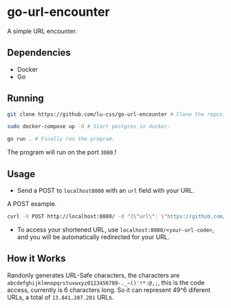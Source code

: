 # go-url-encounter
A simple URL encounter.

## Dependencies

- Docker
- Go

## Running


```bash
git clone https://github.com/lu-css/go-url-encounter # Clone the repository.

sudo docker-compose up -d # Start postgres in docker.

go run . # Finally run the program.
```

The program will run on the port `3000`.!

## Usage

- Send a POST to `localhost8080` with an `url` field with your URL.

A POST example.
```bash
curl -X POST http://localhost:8080/ -d "{\"url\": \"https://github.com/lu-css/\"}" -H "Content-Type: application/json"
```

- To access your shortened URL, use `localhost:8080/<your-url-code>`, and you will be automatically redirected for your URL.

## How it Works

Randonly generates URL-Safe characters, the characters are `abcdefghijklmnopqrstuvwxyz0123456789-._~()'!*:@,;`, this is the code access, currently is 6 characters long. So it can represent 49^6 diferent URLs, a total of `13.841.287.201` URLs.

